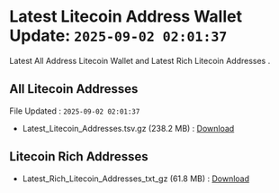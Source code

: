 # Latest Litecoin Address Wallet Update: `2025-09-02 02:01:37`

Latest All Address Litecoin Wallet and Latest Rich Litecoin Addresses .

## All Litecoin Addresses

File Updated : `2025-09-02 02:01:37`

- Latest_Litecoin_Addresses.tsv.gz (238.2 MB) : [Download](https://github.com/Pymmdrza/Rich-Address-Wallet/releases/tag/Litecoin)

## Litecoin Rich Addresses

- Latest_Rich_Litecoin_Addresses_txt_gz (61.8 MB) : [Download](https://github.com/Pymmdrza/Rich-Address-Wallet/releases/tag/Litecoin)
